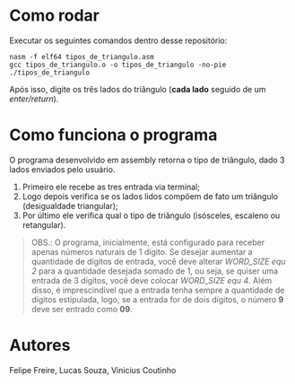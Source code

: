 # Como rodar

Executar os seguintes comandos dentro desse repositório:
```
nasm -f elf64 tipos_de_triangulo.asm
gcc tipos_de_triangulo.o -o tipos_de_triangulo -no-pie
./tipos_de_triangulo
```
Após isso, digite os três lados do triângulo (**cada lado** seguido de um *enter/return*).

# Como funciona o programa

O programa desenvolvido em assembly retorna o tipo de triângulo, dado 3 lados enviados pelo usuário.

1. Primeiro ele recebe as tres entrada via terminal;
2. Logo depois verifica se os lados lidos compõem de fato um triângulo (desigualdade triangular);
3. Por último ele verifica qual o tipo de triângulo (isósceles, escaleno ou retangular).

> OBS.: O programa, inicialmente, está configurado para receber apenas números naturais de 1 dígito. Se desejar aumentar  a quantidade de dígitos de entrada, você deve alterar *WORD_SIZE equ 2* para a quantidade desejada somado de 1, ou seja, se quiser uma entrada de 3 dígitos, você deve colocar *WORD_SIZE equ 4*. Além disso, é imprescindível que a entrada tenha sempre a quantidade de dígitos estipulada, logo, se a entrada for de dois dígitos, o número **9** deve ser entrado como **09**.

# Autores
Felipe Freire, Lucas Souza, Vinicius Coutinho

